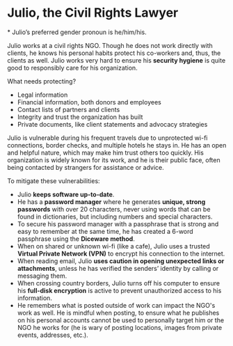 # Julio, the Civil Rights Lawyer
\* Julio’s preferred gender pronoun is he/him/his.

Julio works at a civil rights NGO. Though he does not work directly with clients, he knows his personal habits protect his co-workers and, thus, the clients as well. Julio works very hard to ensure his **security hygiene** is quite good to responsibly care for his organization.

What needs protecting?
- Legal information
- Financial information, both donors and employees
- Contact lists of partners and clients
- Integrity and trust the organization has built
- Private documents, like client statements and advocacy strategies

Julio is vulnerable during his frequent travels due to unprotected wi-fi connections, border checks, and multiple hotels he stays in. He has an open and helpful nature, which may make him trust others too quickly. His organization is widely known for its work, and he is their public face, often being contacted by strangers for assistance or advice. 

To mitigate these vulnerabilities:
- Julio **keeps software up-to-date**.
- He has a **password manager** where he generates **unique, strong passwords** with over 20 characters, never using words that can be found in dictionaries, but including numbers and special characters.
- To secure his password manager with a passphrase that is strong and easy to remember at the same time, he has created a 6-word passphrase using the **Diceware method**.
- When on shared or unknown wi-fi (like a cafe), Julio uses a trusted **Virtual Private Network (VPN)** to encrypt his connection to the internet.
- When reading email, Julio **uses caution in opening unexpected links or attachments**, unless he has verified the senders’ identity by calling or messaging them.
- When crossing country borders, Julio turns off his computer to ensure his **full-disk encryption** is active to prevent unauthorized access to his information.
- He remembers what is posted outside of work can impact the NGO's work as well. He is mindful when posting, to ensure what he publishes on his personal accounts cannot be used to personally target him or the NGO he works for (he is wary of posting locations, images from private events, addresses, etc.).
